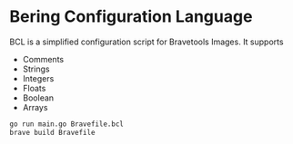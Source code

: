 # Bering Configuration Language

BCL is a simplified configuration script for Bravetools Images. It supports

* Comments
* Strings
* Integers
* Floats
* Boolean
* Arrays


``` bash
go run main.go Bravefile.bcl
brave build Bravefile
```